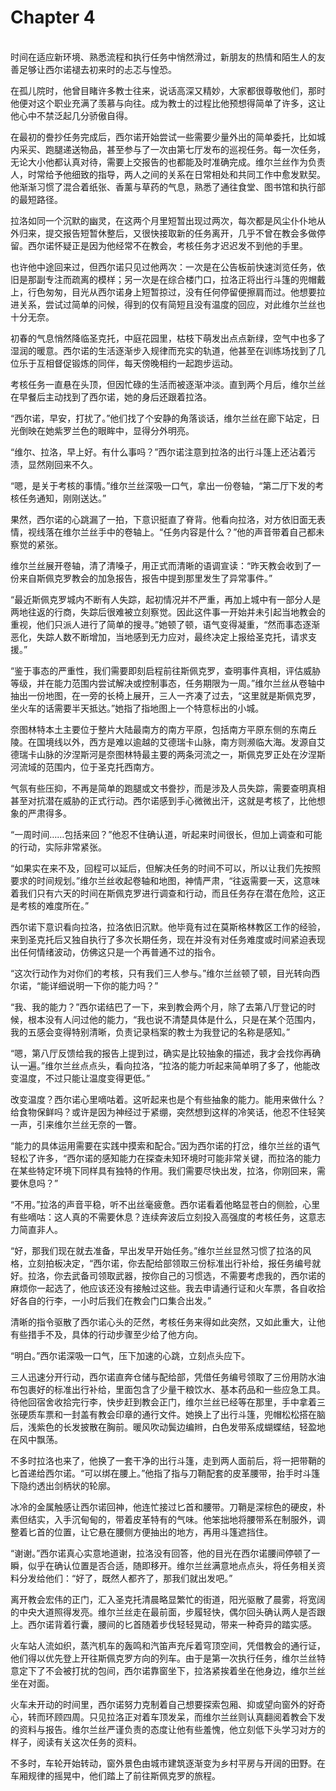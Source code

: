 # Chapter 4

<br>
时间在适应新环境、熟悉流程和执行任务中悄然滑过，新朋友的热情和陌生人的友善足够让西尔诺褪去初来时的忐忑与惶恐。

在孤儿院时，他曾目睹许多教士往来，说话高深又精妙，大家都很尊敬他们，那时他便对这个职业充满了羡慕与向往。成为教士的过程比他预想得简单了许多，这让他心中不禁泛起几分骄傲自得。

在最初的誊抄任务完成后，西尔诺开始尝试一些需要少量外出的简单委托，比如城内采买、跑腿递送物品，甚至参与了一次由第七厅发布的巡视任务。每一次任务，无论大小他都认真对待，需要上交报告的也都能及时准确完成。维尔兰丝作为负责人，时常给予他细致的指导，两人之间的关系在日常相处和共同工作中愈发默契。他渐渐习惯了混合着纸张、香薰与草药的气息，熟悉了通往食堂、图书馆和执行部的最短路径。

拉洛如同一个沉默的幽灵，在这两个月里短暂出现过两次，每次都是风尘仆仆地从外归来，提交报告短暂休整后，又很快接取新的任务离开，几乎不曾在教会多做停留。西尔诺怀疑正是因为他经常不在教会，考核任务才迟迟发不到他的手里。

也许他中途回来过，但西尔诺只见过他两次：一次是在公告板前快速浏览任务，依旧是那副专注而疏离的模样；另一次是在综合楼门口，拉洛正将出行斗篷的兜帽戴上，行色匆匆，目光从西尔诺身上短暂掠过，没有任何停留便擦肩而过。他想要拉进关系，尝试过简单的问候，得到的仅有简短且没有温度的回应，对此维尔兰丝也十分无奈。

初春的气息悄然降临圣克托，中庭花园里，枯枝下萌发出点点新绿，空气中也多了湿润的暖意。西尔诺的生活逐渐步入规律而充实的轨道，他甚至在训练场找到了几位乐于互相督促锻炼的同伴，每天傍晚相约一起跑步运动。

考核任务一直悬在头顶，但因忙碌的生活而被逐渐冲淡。直到两个月后，维尔兰丝在早餐后主动找到了西尔诺，她的身后还跟着拉洛。

“西尔诺，早安，打扰了。”他们找了个安静的角落谈话，维尔兰丝在廊下站定，日光倒映在她紫罗兰色的眼眸中，显得分外明亮。

“维尔、拉洛，早上好。有什么事吗？”西尔诺注意到拉洛的出行斗篷上还沾着污渍，显然刚回来不久。

“嗯，是关于考核的事情。”维尔兰丝深吸一口气，拿出一份卷轴，“第二厅下发的考核任务通知，刚刚送达。”

果然，西尔诺的心跳漏了一拍，下意识挺直了脊背。他看向拉洛，对方依旧面无表情，视线落在维尔兰丝手中的卷轴上。“任务内容是什么？”他的声音带着自己都未察觉的紧张。

维尔兰丝展开卷轴，清了清嗓子，用正式而清晰的语调宣读：“昨天教会收到了一份来自斯佩克罗教会的加急报告，报告中提到那里发生了异常事件。”

“最近斯佩克罗城内不断有人失踪，起初情况并不严重，再加上城中有一部分人是两地往返的行商，失踪后很难被立刻察觉。因此这件事一开始并未引起当地教会的重视，他们只派人进行了简单的搜寻。”她顿了顿，语气变得凝重，“然而事态逐渐恶化，失踪人数不断增加，当地感到无力应对，最终决定上报给圣克托，请求支援。”

“鉴于事态的严重性，我们需要即刻启程前往斯佩克罗，查明事件真相，评估威胁等级，并在能力范围内尝试解决或控制事态，任务期限为一周。”维尔兰丝从卷轴中抽出一份地图，在一旁的长椅上展开，三人一齐凑了过去，“这里就是斯佩克罗，坐火车的话需要半天抵达。”她指了指地图上一个特意标出的小城。

奈图林特本土主要位于整片大陆最南方的南方平原，包括南方平原东侧的东南丘陵。在国境线以外，西方是难以逾越的艾德瑞卡山脉，南方则濒临大海。发源自艾德瑞卡山脉的汐涅斯河是奈图林特最主要的两条河流之一，斯佩克罗正处在汐涅斯河流域的范围内，位于圣克托西南方。

气氛有些压抑，不再是简单的跑腿或文书誊抄，而是涉及人员失踪，需要查明真相甚至对抗潜在威胁的正式行动。西尔诺感到手心微微出汗，这就是考核了，比他想象的严肃得多。

“一周时间……包括来回？”他忍不住确认道，听起来时间很长，但加上调查和可能的行动，实际非常紧张。

“如果实在来不及，回程可以延后，但解决任务的时间不可以，所以让我们先按照要求的时间规划。”维尔兰丝收起卷轴和地图，神情严肃，“往返需要一天，这意味着我们只有六天的时间在斯佩克罗进行调查和行动，而且任务存在潜在危险，这正是考核的难度所在。”

西尔诺下意识看向拉洛，拉洛依旧沉默。他毕竟有过在莫斯格林教区工作的经验，来到圣克托后又独自执行了多次长期任务，现在并没有对任务难度或时间紧迫表现出任何情绪波动，仿佛这只是一个再普通不过的指令。

“这次行动作为对你们的考核，只有我们三人参与。”维尔兰丝顿了顿，目光转向西尔诺，“能详细说明一下你的能力吗？”

“我、我的能力？”西尔诺结巴了一下，来到教会两个月，除了去第八厅登记的时候，根本没有人问过他的能力，“我也说不清楚具体是什么，只是在某个范围内，我的五感会变得特别清晰，负责记录档案的教士为我登记的名称是感知。”

“嗯，第八厅反馈给我的报告上提到过，确实是比较抽象的描述，我才会找你再确认一遍。”维尔兰丝点点头，看向拉洛，“拉洛的能力听起来简单明了多了，他能改变温度，不过只能让温度变得更低。”

改变温度？西尔诺心里嘀咕着。这听起来也是个有些抽象的能力。能用来做什么？给食物保鲜吗？或许是因为神经过于紧绷，突然想到这样的冷笑话，他忍不住轻笑一声，引来维尔兰丝无奈的一瞥。

“能力的具体运用需要在实践中摸索和配合。”因为西尔诺的打岔，维尔兰丝的语气轻松了许多，“西尔诺的感知能力在探查未知环境时可能非常关键，而拉洛的能力在某些特定环境下同样具有独特的作用。我们需要尽快出发，拉洛，你刚回来，需要休息吗？”

“不用。”拉洛的声音平稳，听不出丝毫疲惫。西尔诺看着他略显苍白的侧脸，心里有些嘀咕：这人真的不需要休息？连续奔波后立刻投入高强度的考核任务，这意志力简直非人。

“好，那我们现在就去准备，早出发早开始任务。”维尔兰丝显然习惯了拉洛的风格，立刻拍板决定，“西尔诺，你去配给部领取三份标准出行补给，报任务编号就好。拉洛，你去武备司领取武器，按你自己的习惯选，不需要考虑我的，西尔诺的麻烦你一起选了，他应该还没有接触过这些。我去申请通行证和火车票，各自收拾好各自的行李，一小时后我们在教会门口集合出发。”

清晰的指令驱散了西尔诺心头的茫然，考核任务来得如此突然，又如此重大，让他有些措手不及，具体的行动步骤至少给了他方向。

“明白。”西尔诺深吸一口气，压下加速的心跳，立刻点头应下。

三人迅速分开行动，西尔诺直奔仓储与配给部，凭借任务编号领取了三份用防水油布包裹好的标准出行补给，里面包含了少量干粮饮水、基本药品和一些应急工具。待他回宿舍收拾完行李，快步赶到教会正门，维尔兰丝已经等在那里，手中拿着三张硬质车票和一封盖有教会印章的通行文件。她换上了出行斗篷，兜帽松松搭在脑后，浅紫色的长发披散在胸前。暖风吹动鬓边编辫，白色发带系成蝴蝶结，轻盈地在风中飘荡。

不多时拉洛也来了，他换了一套干净的出行斗篷，走到两人面前后，将一把带鞘的匕首递给西尔诺。“可以绑在腰上。”他指了指与刀鞘配套的皮革腰带，抬手时斗篷下隐约透出剑柄状的轮廓。

冰冷的金属触感让西尔诺回神，他连忙接过匕首和腰带。刀鞘是深棕色的硬皮，朴素但结实，入手沉甸甸的，带着皮革特有的气味。他笨拙地将腰带系在制服外，调整着匕首的位置，让它悬在腰侧方便抽出的地方，再用斗篷遮挡住。

“谢谢。”西尔诺真心实意地道谢，拉洛没有回答，他的目光在西尔诺腰间停顿了一瞬，似乎在确认位置是否合适，随即移开。维尔兰丝满意地点点头，将任务相关资料分发给他们：“好了，既然人都齐了，那我们就出发吧。”

离开教会宏伟的正门，汇入圣克托清晨略显繁忙的街道，阳光驱散了晨雾，将宽阔的中央大道照得发亮。维尔兰丝走在最前面，步履轻快，偶尔回头确认两人是否跟上。西尔诺背着行囊，腰间的匕首随着步伐轻轻晃动，带来一种奇异的踏实感。

火车站人流如织，蒸汽机车的轰鸣和汽笛声充斥着穹顶空间，凭借教会的通行证，他们得以优先登上开往斯佩克罗方向的列车。由于是第一次执行任务，维尔兰丝特意定下了不会被打扰的包间，西尔诺靠窗坐下，拉洛紧挨着坐在他身边，维尔兰丝坐在对面。

火车未开动的时间里，西尔诺努力克制着自己想要探索包厢、抑或望向窗外的好奇心，转而环顾四周。只见拉洛正对着车顶发呆，而维尔兰丝则认真翻阅着教会下发的资料与报告。维尔兰丝严谨负责的态度让他有些羞愧，他立刻低下头学习对方的样子，阅读有关这次任务的资料。

不多时，车轮开始转动，窗外景色由城市建筑逐渐变为乡村平房与开阔的田野。在车厢规律的摇晃中，他们踏上了前往斯佩克罗的旅程。
